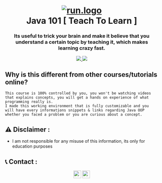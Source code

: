 <h1 align="center">
  <br>
  <a href="https://github.com/smadi0x01/JustBatchThem"><img src="https://j.top4top.io/p_2595j06r51.gif" alt="run.logo"></a>
  <br>
  Java 101 [ Teach To Learn ]
  <br>
</h1>

<h3 align="center"> Its useful to trick your brain and make it believe that you understand a certain topic by teaching it, which makes learning crazy fast.</h3>

<p align="center">
  <a href="">
    <img src="https://img.shields.io/badge/Batch-BAT-green.svg">
    <img src="https://img.shields.io/badge/General-Scripts-black.svg">
  </a>
  </p>

## Why is this different from other courses/tutorials online?
``` 
This course is 100% controlled by you, you won't be watching videos that explains concepts, you will get a hands on experience of what programming really is.
I made this working environment that is fully customizable and you will have every informations snippets & links regarding Java OOP whether you faced a problem or you are curious about a concept.
```

## ⚠️ Disclaimer :
- I am not responsible for any misuse of this information, its only for education purposes 

## 📞 Contact :
<p align="center">
<a href="https://linkedin.com/in/saud-smadi" target="blank"><img align="center" src="https://cdn.jsdelivr.net/npm/simple-icons@3.0.1/icons/linkedin.svg" alt="smadi" height="25" width="25" /></a>
<a href="https://t.me/rootsmadi" target="blank"><img align="center" src="https://cdn.jsdelivr.net/npm/simple-icons@3.0.1/icons/telegram.svg" alt="smadi" height="25" width="25" /></a>
</p>

